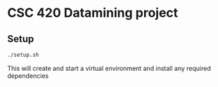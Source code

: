 # CSC 420 Datamining project

## Setup
```bash
./setup.sh
```
This will create and start a virtual environment and install any required dependencies